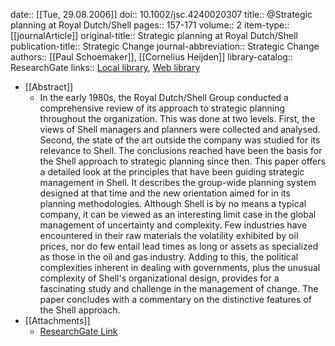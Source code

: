 date:: [[Tue, 29.08.2006]]
doi:: 10.1002/jsc.4240020307
title:: @Strategic planning at Royal Dutch/Shell
pages:: 157-171
volume:: 2
item-type:: [[journalArticle]]
original-title:: Strategic planning at Royal Dutch/Shell
publication-title:: Strategic Change
journal-abbreviation:: Strategic Change
authors:: [[Paul Schoemaker]], [[Cornelius Heijden]]
library-catalog:: ResearchGate
links:: [Local library](zotero://select/library/items/S6IUKZ9F), [Web library](https://www.zotero.org/users/6520516/items/S6IUKZ9F)

- [[Abstract]]
	- In the early 1980s, the Royal Dutch/Shell Group conducted a comprehensive review of its approach to strategic planning throughout the organization. This was done at two levels. First, the views of Shell managers and planners were collected and analysed. Second, the state of the art outside the company was studied for its relevance to Shell. The conclusions reached have been the basis for the Shell approach to strategic planning since then. This paper offers a detailed look at the principles that have been guiding strategic management in Shell. It describes the group-wide planning system designed at that time and the new orientation aimed for in its planning methodologies.
	  Although Shell is by no means a typical company, it can be viewed as an interesting limit case in the global management of uncertainty and complexity. Few industries have encountered in their raw materials the volatility exhibited by oil prices, nor do few entail lead times as long or assets as specialized as those in the oil and gas industry. Adding to this, the political complexities inherent in dealing with governments, plus the unusual complexity of Shell's organizational design, provides for a fascinating study and challenge in the management of change. The paper concludes with a commentary on the distinctive features of the Shell approach.
- [[Attachments]]
	- [ResearchGate Link](https://www.researchgate.net/publication/230241845_Strategic_planning_at_Royal_DutchShell?fbclid=IwAR1ha5h270HDi8BC45jmn0iFD-0TclV44_K69ul7qxscUnVTPUO6UJjspHQ)
